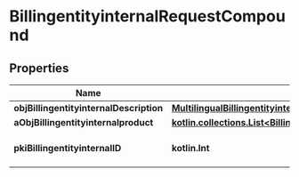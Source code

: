 
# BillingentityinternalRequestCompound

## Properties
Name | Type | Description | Notes
------------ | ------------- | ------------- | -------------
**objBillingentityinternalDescription** | [**MultilingualBillingentityinternalDescription**](MultilingualBillingentityinternalDescription.md) |  | 
**aObjBillingentityinternalproduct** | [**kotlin.collections.List&lt;BillingentityinternalproductRequestCompound&gt;**](BillingentityinternalproductRequestCompound.md) |  | 
**pkiBillingentityinternalID** | **kotlin.Int** | The unique ID of the Billingentityinternal. |  [optional]



